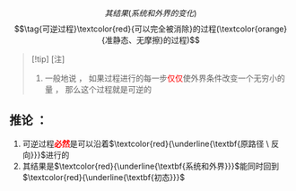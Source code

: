 $$其结果(系统和外界的变化)$$
$$\tag{可逆过程}\textcolor{red}{可以完全被消除}的过程(\textcolor{orange}{准静态、无摩擦}的过程)$$
> [!tip] [注]
> 1. 一般地说 ， 如果过程进行的每一步<font color="#ff0000">仅仅</font>使外界条件改变一个无穷小的量 ， 那么这个过程就是可逆的

## 推论 ：
1. 可逆过程<font color="#ff0000">**必然**</font>是可以沿着$\textcolor{red}{\underline{\textbf{原路径 \ 反向}}}$进行的
2. 其结果是$\textcolor{red}{\underline{\textbf{系统和外界}}}$能同时回到$\textcolor{red}{\underline{\textbf{初态}}}$